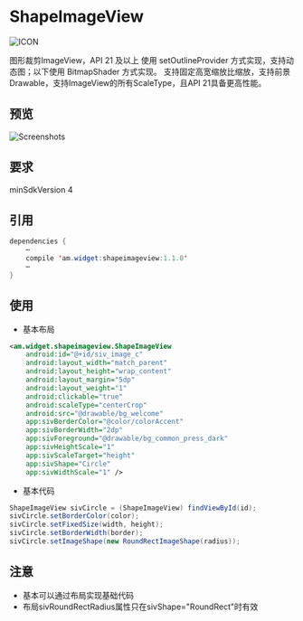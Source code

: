 # ShapeImageView
![ICON](https://github.com/AlexMofer/ProjectX/blob/master/shapeimageview/icon.png)

图形裁剪ImageView，API 21 及以上 使用 setOutlineProvider 方式实现，支持动态图；以下使用 BitmapShader 方式实现。
支持固定高宽缩放比缩放，支持前景Drawable，支持ImageView的所有ScaleType，且API 21具备更高性能。
## 预览
![Screenshots](https://github.com/AlexMofer/ProjectX/blob/master/shapeimageview/screenshots.gif)
## 要求
minSdkVersion 4
## 引用
```java
dependencies {
    ⋯
    compile 'am.widget:shapeimageview:1.1.0'
    ⋯
}
```
## 使用
- 基本布局
```xml
<am.widget.shapeimageview.ShapeImageView
    android:id="@+id/siv_image_c"
    android:layout_width="match_parent"
    android:layout_height="wrap_content"
    android:layout_margin="5dp"
    android:layout_weight="1"
    android:clickable="true"
    android:scaleType="centerCrop"
    android:src="@drawable/bg_welcome"
    app:sivBorderColor="@color/colorAccent"
    app:sivBorderWidth="2dp"
    app:sivForeground="@drawable/bg_common_press_dark"
    app:sivHeightScale="1"
    app:sivScaleTarget="height"
    app:sivShape="Circle"
    app:sivWidthScale="1" />
```
- 基本代码
```java
ShapeImageView sivCircle = (ShapeImageView) findViewById(id);
sivCircle.setBorderColor(color);
sivCircle.setFixedSize(width, height);
sivCircle.setBorderWidth(border);
sivCircle.setImageShape(new RoundRectImageShape(radius));
```
## 注意
- 基本可以通过布局实现基础代码
- 布局sivRoundRectRadius属性只在sivShape="RoundRect"时有效